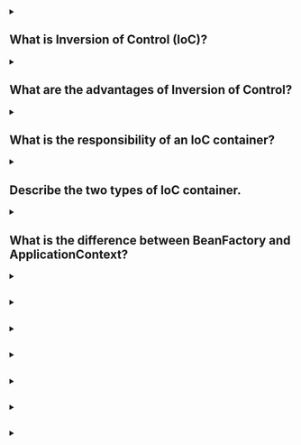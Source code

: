 <details><summary>

## What is Inversion of Control (IoC)?
</summary>
Inversion of Control (IoC) is a design principle in software development where the control of object creation and dependency injection is shifted from the application itself to an external framework or container. In IoC, the flow of control is inverted, meaning that instead of the application being responsible for creating and managing its dependencies, the responsibility is delegated to an IoC container.

IoC promotes loose coupling between components and allows for better modularity and testability. By delegating the creation and management of dependencies to the IoC container, the application becomes more flexible and modular, as components can be easily replaced or modified without affecting the overall structure.

In the context of Java backend development, IoC is commonly implemented using frameworks such as Spring or Java EE (now Jakarta EE). These frameworks provide features like dependency injection, where dependencies are automatically injected into components rather than being explicitly created and managed by the developer. This approach simplifies the code, improves maintainability, and promotes reusable and decoupled components.
</details>
<details><summary>

## What are the advantages of Inversion of Control?
</summary>
The advantages of Inversion of Control (IoC) include:

**1. Loose coupling:** IoC promotes loose coupling between components by decoupling the creation and management of dependencies from the components themselves. This allows for better modularity and makes it easier to replace or modify individual components without affecting the entire system.

**2. Testability:** With IoC, dependencies can be easily mocked or stubbed during unit testing, making it easier to isolate and test individual components in isolation. This leads to more comprehensive and reliable testing.

**3. Reusability:** IoC enables the creation of reusable components that can be easily integrated into different applications or modules. By removing the responsibility of managing dependencies from the components, they become more portable and can be used in different contexts.

**4. Maintainability:** IoC simplifies the codebase by delegating the responsibility of dependency management to the IoC container. This reduces the amount of boilerplate code required and improves the overall maintainability of the application.

**5. Flexibility:** IoC allows for flexible configuration and runtime behavior. By externalizing the configuration of dependencies to the IoC container, it becomes easier to modify the behavior of the application without requiring code changes. This facilitates easier customization and configuration of the application.

**6. Integration with third-party frameworks:** IoC containers often provide integration with other frameworks and libraries. This simplifies the integration of third-party components into the application, as the IoC container can handle the dependency injection and lifecycle management.

Overall, IoC promotes a more modular, flexible, and maintainable codebase, making it easier to develop and evolve complex applications.
</details>
<details><summary>

## What is the responsibility of an IoC container?
</summary>
The responsibility of an Inversion of Control (IoC) container is to manage the creation, configuration, and lifecycle of objects or components within an application. The IoC container acts as a central hub that handles the dependency injection and controls the flow of object instantiation and wiring.

The main responsibilities of an IoC container are as follows:

Object Creation: The IoC container is responsible for creating instances of objects or components based on their definitions or configurations. It instantiates objects and manages their lifecycle, including initializing, configuring, and destroying them when necessary.

Dependency Injection: The IoC container handles the injection of dependencies into objects or components. It automatically resolves dependencies and injects them into the appropriate places, based on the configuration or annotations provided. This eliminates the need for manual dependency management within the application code.

Configuration Management: The IoC container manages the configuration of objects or components. It provides mechanisms for defining the dependencies, properties, and behavior of objects through configuration files, annotations, or programmatically. This allows for flexible and customizable application behavior without modifying the code.

Lifecycle Management: The IoC container manages the lifecycle of objects or components. It handles tasks such as initializing objects, managing their state, and performing cleanup or destruction when they are no longer needed. This ensures proper resource management and reduces memory leaks or other lifecycle-related issues.

AOP (Aspect-Oriented Programming) Integration: Some advanced IoC containers also support integration with AOP frameworks. They allow for cross-cutting concerns, such as logging, security, or transaction management, to be easily applied to components through declarative or programmatic means.

Integration with Application Frameworks: IoC containers often provide integration with application frameworks and libraries. They may offer hooks or extensions to seamlessly integrate with other components or provide additional functionality, such as database connection pooling, caching, or messaging.

By assuming these responsibilities, the IoC container simplifies the development process, promotes loose coupling, and provides a centralized mechanism for managing the dependencies and lifecycle of objects within an application.
</details>
<details><summary>

## Describe the two types of IoC container.
</summary>
There are two main types of IoC containers:

### 1. Bean Factory:

- The Bean Factory is a simple IoC container that provides basic dependency injection capabilities.
- It is the foundation of more advanced IoC containers like the ApplicationContext in the Spring framework.
- The Bean Factory is typically configured using XML-based configuration files, where dependencies and object definitions are declared.
- It supports lazy initialization of beans, allowing objects to be created and initialized only when they are actually requested.
- Bean Factory provides basic dependency injection features like constructor injection and setter injection.
- However, it lacks some advanced features such as AOP integration, event handling, and advanced lifecycle management.

### 2. Application Context:

- The Application Context is an advanced IoC container provided by frameworks like Spring.
- It extends the functionality of the Bean Factory with additional features and capabilities.
- The Application Context is typically configured using XML-based or annotation-based configuration.
- It supports all the features of the Bean Factory and provides many additional functionalities:
 - **Enhanced dependency injection:** Apart from constructor and setter injection, it supports autowiring, where dependencies are automatically resolved based on their types.
 - **Advanced lifecycle management:** It supports hooks for initialization and destruction of beans, allowing for custom logic to be executed at specific lifecycle stages.
 - **AOP integration:** It seamlessly integrates with AOP frameworks, enabling the application of cross-cutting concerns to components.
 - **Internationalization and localization support:** It provides mechanisms for handling messages, labels, and localized resources.
 - **Event handling:** It supports an event-driven programming model, allowing components to publish and listen to application events.
 - **Resource management:** It handles the management of resources like database connections, transactions, and caching.
 - **Integration with other frameworks:** The Application Context can integrate with various other frameworks and libraries, providing seamless integration and additional features.

In summary, the Bean Factory is a basic IoC container that provides fundamental dependency injection capabilities, while the Application Context is a more advanced IoC container with enhanced features, lifecycle management, AOP integration, and support for various other application-related functionalities.
</details>
<details><summary>

## What is the difference between BeanFactory and ApplicationContext?
</summary>
The main differences between BeanFactory and ApplicationContext in the Spring Framework are as follows:

### 1. Configuration Loading:

- **BeanFactory:** The BeanFactory typically loads bean configurations lazily, on-demand, when a specific bean is requested. It provides a basic IoC container with lazy initialization.

- **ApplicationContext:** The ApplicationContext eagerly loads and initializes bean configurations during startup. It performs upfront validation and configuration processing. It provides an advanced IoC container with eager initialization.

### 2. Resource Handling:

- **BeanFactory:** The BeanFactory has basic resource handling capabilities. It can load resources like XML bean configuration files from various locations, such as the classpath or file system.

- **ApplicationContext:** The ApplicationContext extends the resource handling capabilities of the BeanFactory. It provides enhanced resource management, supporting internationalization (i18n), localization (l10n), and resource bundling.

### 3. Bean Lifecycle Management:

- **BeanFactory:** The BeanFactory supports basic bean lifecycle management, including instantiation, dependency injection, and destruction. It allows for custom lifecycle callbacks.

- **ApplicationContext:** The ApplicationContext provides advanced bean lifecycle management. It supports additional lifecycle callbacks, such as bean initialization and destruction methods, and allows for the registration of custom lifecycle processors.

### 4. AOP (Aspect-Oriented Programming) Support:

- **BeanFactory:** The BeanFactory has limited or no built-in support for AOP. It requires additional configuration and integration with an AOP framework to apply cross-cutting concerns.

- **ApplicationContext:** The ApplicationContext seamlessly integrates with Spring's AOP framework. It allows for the declarative application of AOP aspects to components without additional configuration.

### 5. Event Handling:

- **BeanFactory:** The BeanFactory has basic support for event publishing and handling. It allows components to publish events, but the event handling needs to be manually implemented.

- **ApplicationContext:** The ApplicationContext provides advanced event handling capabilities. It allows components to publish events and provides mechanisms for event listeners to respond to these events.

### Performance:

- **BeanFactory:** The lazy loading approach of BeanFactory can lead to slightly better startup performance as it initializes beans only when requested.

- **ApplicationContext:** The eager loading approach of ApplicationContext may result in slightly slower startup performance as it preloads and initializes beans upfront. However, the performance difference is typically negligible in most applications.

In summary, BeanFactory is a basic IoC container with lazy initialization and limited features, while ApplicationContext is an advanced IoC container that extends the capabilities of BeanFactory. ApplicationContext provides features such as eager initialization, resource handling, advanced bean lifecycle management, AOP integration, and event handling. The choice between BeanFactory and ApplicationContext depends on the specific needs and requirements of the application. In general, ApplicationContext is recommended for most applications due to its richer feature set and enhanced capabilities.
</details>
<details><summary>

## 
</summary>

</details>
<details><summary>

## 
</summary>

</details>
<details><summary>

## 
</summary>

</details>
<details><summary>

## 
</summary>

</details>
<details><summary>

## 
</summary>

</details>
<details><summary>

## 
</summary>

</details>
<details><summary>

## 
</summary>

</details>

